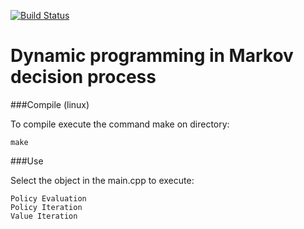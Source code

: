 [![Build Status](https://travis-ci.org/Isaac25silva/Dynamic_programming.svg?branch=master)](https://travis-ci.org/Isaac25silva/Dynamic_programming)

Dynamic programming in Markov decision process
==============================================


###Compile (linux)

To compile execute the command make on directory:  

    make

###Use

Select the object in the main.cpp to execute:  

    Policy Evaluation
    Policy Iteration
    Value Iteration
    
